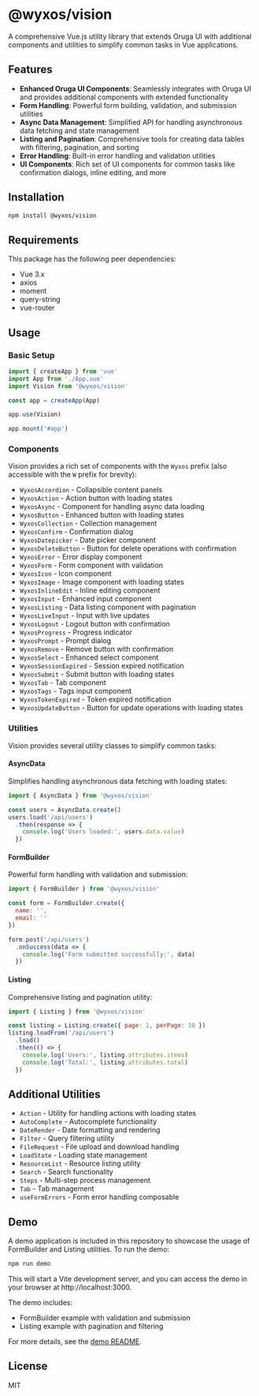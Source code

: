# @wyxos/vision

A comprehensive Vue.js utility library that extends Oruga UI with additional components and utilities to simplify common tasks in Vue applications.

## Features

- **Enhanced Oruga UI Components**: Seamlessly integrates with Oruga UI and provides additional components with extended functionality
- **Form Handling**: Powerful form building, validation, and submission utilities
- **Async Data Management**: Simplified API for handling asynchronous data fetching and state management
- **Listing and Pagination**: Comprehensive tools for creating data tables with filtering, pagination, and sorting
- **Error Handling**: Built-in error handling and validation utilities
- **UI Components**: Rich set of UI components for common tasks like confirmation dialogs, inline editing, and more

## Installation

```bash
npm install @wyxos/vision
```

## Requirements

This package has the following peer dependencies:

- Vue 3.x
- axios
- moment
- query-string
- vue-router

## Usage

### Basic Setup

```javascript
import { createApp } from 'vue'
import App from './App.vue'
import Vision from '@wyxos/vision'

const app = createApp(App)

app.use(Vision)

app.mount('#app')
```

### Components

Vision provides a rich set of components with the `Wyxos` prefix (also accessible with the `W` prefix for brevity):

- `WyxosAccordion` - Collapsible content panels
- `WyxosAction` - Action button with loading states
- `WyxosAsync` - Component for handling async data loading
- `WyxosButton` - Enhanced button with loading states
- `WyxosCollection` - Collection management
- `WyxosConfirm` - Confirmation dialog
- `WyxosDatepicker` - Date picker component
- `WyxosDeleteButton` - Button for delete operations with confirmation
- `WyxosError` - Error display component
- `WyxosForm` - Form component with validation
- `WyxosIcon` - Icon component
- `WyxosImage` - Image component with loading states
- `WyxosInlineEdit` - Inline editing component
- `WyxosInput` - Enhanced input component
- `WyxosListing` - Data listing component with pagination
- `WyxosLiveInput` - Input with live updates
- `WyxosLogout` - Logout button with confirmation
- `WyxosProgress` - Progress indicator
- `WyxosPrompt` - Prompt dialog
- `WyxosRemove` - Remove button with confirmation
- `WyxosSelect` - Enhanced select component
- `WyxosSessionExpired` - Session expired notification
- `WyxosSubmit` - Submit button with loading states
- `WyxosTab` - Tab component
- `WyxosTags` - Tags input component
- `WyxosTokenExpired` - Token expired notification
- `WyxosUpdateButton` - Button for update operations with loading states

### Utilities

Vision provides several utility classes to simplify common tasks:

#### AsyncData

Simplifies handling asynchronous data fetching with loading states:

```javascript
import { AsyncData } from '@wyxos/vision'

const users = AsyncData.create()
users.load('/api/users')
  .then(response => {
    console.log('Users loaded:', users.data.value)
  })
```

#### FormBuilder

Powerful form handling with validation and submission:

```javascript
import { FormBuilder } from '@wyxos/vision'

const form = FormBuilder.create({
  name: '',
  email: ''
})

form.post('/api/users')
  .onSuccess(data => {
    console.log('Form submitted successfully:', data)
  })
```

#### Listing

Comprehensive listing and pagination utility:

```javascript
import { Listing } from '@wyxos/vision'

const listing = Listing.create({ page: 1, perPage: 10 })
listing.loadFrom('/api/users')
  .load()
  .then(() => {
    console.log('Users:', listing.attributes.items)
    console.log('Total:', listing.attributes.total)
  })
```

## Additional Utilities

- `Action` - Utility for handling actions with loading states
- `AutoComplete` - Autocomplete functionality
- `DateRender` - Date formatting and rendering
- `Filter` - Query filtering utility
- `FileRequest` - File upload and download handling
- `LoadState` - Loading state management
- `ResourceList` - Resource listing utility
- `Search` - Search functionality
- `Steps` - Multi-step process management
- `Tab` - Tab management
- `useFormErrors` - Form error handling composable

## Demo

A demo application is included in this repository to showcase the usage of FormBuilder and Listing utilities. To run the demo:

```bash
npm run demo
```

This will start a Vite development server, and you can access the demo in your browser at http://localhost:3000.

The demo includes:
- FormBuilder example with validation and submission
- Listing example with pagination and filtering

For more details, see the [demo README](./demo/README.md).

## License

MIT
